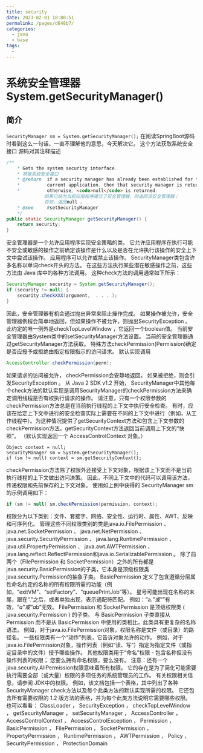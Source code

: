```yaml
---
title: security
date: 2023-02-01 18:08:51
permalink: /pages/d648b7/
categories:
  - java
  - base
tags:
  - 
---
```

# 系统安全管理器 System.getSecurityManager()

## 简介
`SecurityManager sm = System.getSecurityManager();`
在阅读SpringBoot源码时看到这么一句话，一直不理解他的意思，今天解决它。
这个方法获取系统安全接口
源码对其注释描述
```java
/**
    * Gets the system security interface.
    * 获取系统安全接口
    * @return  if a security manager has already been established for the
    *          current application, then that security manager is returned;
    *          otherwise, <code>null</code> is returned.
              如果已经为当前应用程序建立了安全管理器，则返回该安全管理器； 
              否则，返回null 。
    * @see     #setSecurityManager
    */
public static SecurityManager getSecurityManager() {
    return security;
}
```
安全管理器是一个允许应用程序实现安全策略的类。 它允许应用程序在执行可能不安全或敏感的操作之前确定该操作是什么以及是否在允许执行该操作的安全上下文中尝试该操作。 应用程序可以允许或禁止该操作。
SecurityManager类包含许多名称以单词check开头的方法。 在这些方法执行某些潜在敏感操作之前，这些方法由 Java 库中的各种方法调用。
这种check方法的调用通常如下所示：
```java
SecurityManager security = System.getSecurityManager();
if (security != null) {
    security.checkXXX(argument,  . . . );
}
```
因此，安全管理器有机会通过抛出异常来阻止操作完成。 如果操作被允许，安全管理器例程会简单地返回，但如果操作不被允许，则抛出SecurityException 。 
此约定的唯一例外是checkTopLevelWindow ，它返回一个boolean值。
当前安全管理器由System类中的setSecurityManager方法设置。 当前的安全管理器通过getSecurityManager方法获取。
特殊方法checkPermission(Permission)确定是否应授予或拒绝由指定权限指示的访问请求。
默认实现调用
```java
AccessController.checkPermission(perm);
```
如果请求的访问被允许， checkPermission会安静地返回。 如果被拒绝，则会引发SecurityException 。
从 Java 2 SDK v1.2 开始， SecurityManager中其他每个check方法的默认实现是调用SecurityManager的checkPermission方法来确定调用线程是否有权执行请求的操作。
请注意，只有一个权限参数的checkPermission方法总是在当前执行线程的上下文中执行安全检查。
有时，应该在给定上下文中进行的安全检查实际上需要在不同的上下文中进行（例如，从工作线程中）。为这种情况提供了getSecurityContext方法和包含上下文参数的checkPermission方法。getSecurityContext方法返回当前调用上下文的“快照”。 （默认实现返回一个 AccessControlContext 对象。）
```jvava
Object context = null;
SecurityManager sm = System.getSecurityManager();
if (sm != null) context = sm.getSecurityContext();
```
checkPermission方法除了权限外还接受上下文对象，根据该上下文而不是当前执行线程的上下文做出访问决策。
因此，不同上下文中的代码可以调用该方法，传递权限和先前保存的上下文对象。
使用如上例中获得的 SecurityManager sm的示例调用如下：
```java
if (sm != null) sm.checkPermission(permission, context);
```
权限分为以下类别：文件、套接字、网络、安全性、运行时、属性、AWT、反映和可序列化。
管理这些不同权限类别的类是java.io.FilePermission 、 java.net.SocketPermission 、 java.net.NetPermission 、 java.security.SecurityPermission 、 
java.lang.RuntimePermission 、 java.util.PropertyPermission 、 java.awt.AWTPermission 、 java.lang.reflect.ReflectPermission和java.io.SerializablePermission 。
除了前两个（FilePermission 和 SocketPermission）之外的所有都是java.security.BasicPermission的子类，它本身是顶级权限类java.security.Permission的抽象子类。 BasicPermission 定义了包含遵循分层属性命名约定的名称的所有权限所需的功能（例如，“exitVM”、“setFactory”、“queuePrintJob”等）。 星号可能出现在名称的末尾，跟在“.”之后，或者单独出现，表示通配符匹配。 例如：“a.*”或“*”有效，“*a”或“a*b”无效。
FilePermission 和 SocketPermission 是顶级权限类 ( java.security.Permission ) 的子类。 与 BasicPermission 子类直接从 Permission 而不是从 BasicPermission 中使用的类相比，此类具有更复杂的名称语法。 例如，对于java.io.FilePermission对象，权限名称是文件（或目录）的路径名。
一些权限类有一个“动作”列表，它告诉对象允许的动作。 例如，对于java.io.FilePermission对象，操作列表（例如“读、写”）指定为指定文件（或指定目录中的文件）授予哪些操作。
其他权限类用于“命名”权限 - 包含名称但没有操作列表的权限； 您要么拥有命名权限，要么没有。
注意：还有一个java.security.AllPermission权限意味着所有权限。 它的存在是为了简化可能需要执行需要全部（或大量）权限的多项任务的系统管理员的工作。
有关权限相关信息，请参阅 JDK中的权限。 例如，该文档包括一个表格，其中列出了各种 SecurityManager check方法以及每个此类方法的默认实现所需的权限。 它还包含所有需要权限的 1.2 版方法的表格，并为每个此类方法说明它需要哪些权限。
也可以看看：
ClassLoader ， SecurityException ， checkTopLevelWindow ， getSecurityManager ， setSecurityManager ， AccessController ， AccessControlContext ， AccessControlException ， Permission ， BasicPermission ， FilePermission ， SocketPermission ， PropertyPermission ， RuntimePermission ， AWTPermission ， Policy ， SecurityPermission ， ProtectionDomain

